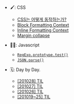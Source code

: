 - 🖌: CSS

  - [CSS는 어떻게 동작하는가?](/docs/css/How-CSS-Works.md)
  - [Block Formatting Context](/docs/css/BFC.md)
  - [Inline Formatting Context](/docs/css/IFC.md)
  - [Margin collapse](/docs/css/Margin-Collapse.md)

- 👍🏻: Javascript

  - [`RegExp.prototype.test()`](/docs/javascript/RegExp.prototype.test.md)
  - [`JSON.parse()`](/docs/javascript/JSON.parse.md)

- 🗓: Day by Day.
  - [[201028] TIL](/docs/day-by-day/201028-TIL.md)
  - [[201027] TIL](/docs/day-by-day/201027-TIL.md)
  - [[201026] TIL](/docs/day-by-day/201026-TIL.md)
  - [[201019~25] TIL](/docs/day-by-day/201019-25-TIL.md)
